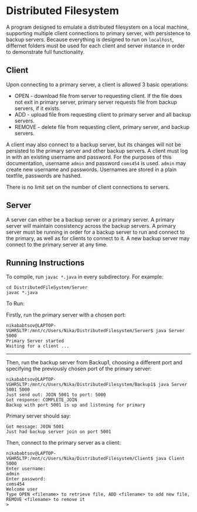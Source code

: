 # Distributed Filesystem
A program designed to emulate a distributed filesystem on a local machine, supporting multiple client connections to primary server, with persistence to backup servers. Because everything is designed to run on `localhost`, differnet folders must be used for each client and server instance in order to demonstrate full functionality. 

## Client
Upon connecting to a primary server, a client is allowed 3 basic operations:
* OPEN - download file from server to requesting client. If the file does not exit in primary server, primary server requests file from backup servers, if it exists. 
* ADD - upload file from requesting client to primary server and all backup servers. 
* REMOVE - delete file from requesting client, primary server, and backup servers.

A client may also connect to a backup server, but its changes will not be persisted to the primary server and other backup servers.
A client must log in with an existing username and password. For the purposes of this documentation, username `admin` and password `coms454` is used. `admin` may create new username and passwords. Usernames are stored in a plain textfile, passwords are hashed. 

There is no limit set on the number of client connections to servers.

## Server
A server can either be a backup server or a primary server. A primary server will maintain consistency across the backup servers. 
A primary server must be running in order for a backup server to run and connect to the primary, as well as for clients to connect to it. 
A new backup server may connect to the primary server at any time. 

## Running Instructions

To compile, run `javac *.java` in every subdirectory. For example:
```
cd DistributedFileSystem/Server
javac *.java
```

To Run: 

Firstly, run the primary server with a chosen port:
```
nikababtsov@LAPTOP-VGHR5LTP:/mnt/c/Users/Nika/DistributedFilesystem/Server$ java Server 5000
Primary Server started
Waiting for a client ...
```
---


Then, run the backup server from Backup1, choosing a different port and specifying the previously chosen port of the primary server:


```
nikababtsov@LAPTOP-VGHR5LTP:/mnt/c/Users/Nika/DistributedFilesystem/Backup1$ java Server 5001 5000
Just send out: JOIN 5001 to port: 5000
Got response: COMPLETE_JOIN
Backup with port 5001 is up and listening for primary
```
Primary server should say:

```
Got message: JOIN 5001
Just had backup server join on port 5001
``` 

Then, connect to the primary server as a client: 
```
nikababtsov@LAPTOP-VGHR5LTP:/mnt/c/Users/Nika/DistributedFilesystem/Client$ java Client 5000
Enter username: 
admin
Enter password: 
coms454
Welcome user
Type OPEN <filename> to retrieve file, ADD <filename> to add new file, REMOVE <filename> to remove it
>
```


